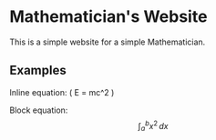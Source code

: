 # Mathematician's Website

This is a simple website for a simple Mathematician.

## Examples

Inline equation: \( E = mc^2 \)

Block equation:
$$
\int_{a}^{b} x^2 \, dx
$$
